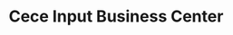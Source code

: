---
title: "Cece Input Business Center"
url: /monrovia/cece-input-business-center/
shop: Lebensmittel
---